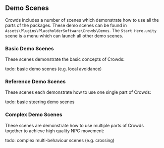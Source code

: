## Demo Scenes

Crowds includes a number of scenes which demonstrate how to use all the parts of the packages. These demo scenes can be found in `Assets\Plugins\PlaceholderSoftware\Crowds\Demos`. The `Start Here.unity` scene is a menu which can launch all other demo scenes.

### Basic Demo Scenes

These scenes demonstrate the basic concepts of Crowds:

todo: basic demo scenes (e.g. local avoidance)

### Reference Demo Scenes

These scenes each demonstrate how to use one single part of Crowds:

todo: basic steering demo scenes

### Complex Demo Scenes

These scenes are demonstrate how to use multiple parts of Crowds together to achieve high quality NPC movement:

todo: complex multi-behaviour scenes (e.g. crossing)
